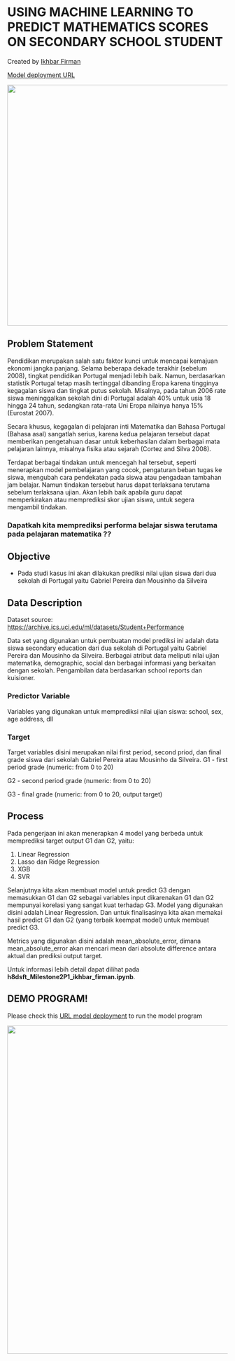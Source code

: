 # USING MACHINE LEARNING TO PREDICT MATHEMATICS SCORES ON SECONDARY SCHOOL STUDENT

Created by [Ikhbar Firman](https://github.com/ikhbarfirman)

[Model deployment URL](https://ml2-mathscore-ikhbarfirman.herokuapp.com/)

<div align="center">
  <p>
    <a align="center">
      <img width="550" src="https://odinland.vn/wp-content/uploads/2020/06/29.06-portugal.jpg"></a>
  </p>
</div>  

## Problem Statement

Pendidikan merupakan salah satu faktor kunci untuk mencapai kemajuan ekonomi jangka panjang. Selama beberapa dekade terakhir (sebelum 2008), tingkat pendidikan Portugal menjadi lebih baik. Namun, berdasarkan statistik Portugal tetap masih tertinggal dibanding Eropa karena tingginya kegagalan siswa dan tingkat putus sekolah. Misalnya, pada tahun 2006 rate siswa meninggalkan sekolah dini di Portugal adalah 40% untuk usia 18 hingga 24 tahun, sedangkan rata-rata Uni Eropa nilainya hanya 15% (Eurostat 2007).

Secara khusus, kegagalan di pelajaran inti Matematika dan Bahasa Portugal (Bahasa asal) sangatlah serius, karena kedua pelajaran tersebut dapat memberikan pengetahuan dasar untuk keberhasilan dalam berbagai mata pelajaran lainnya, misalnya fisika atau sejarah (Cortez and Silva 2008).

Terdapat berbagai tindakan untuk mencegah hal tersebut, seperti menerapkan model pembelajaran yang cocok, pengaturan beban tugas ke siswa, mengubah cara pendekatan pada siswa atau pengadaan tambahan jam belajar. Namun tindakan tersebut harus dapat terlaksana terutama sebelum terlaksana ujian. Akan lebih baik apabila guru dapat memperkirakan atau memprediksi skor ujian siswa, untuk segera mengambil tindakan.

### Dapatkah kita memprediksi performa belajar siswa terutama pada pelajaran matematika ??

## Objective
- Pada studi kasus ini akan dilakukan prediksi nilai ujian siswa dari dua sekolah di Portugal yaitu Gabriel Pereira dan Mousinho da Silveira

## Data Description
Dataset source: https://archive.ics.uci.edu/ml/datasets/Student+Performance

Data set yang digunakan untuk pembuatan model prediksi ini adalah data siswa secondary education dari dua sekolah di Portugal yaitu Gabriel Pereira dan Mousinho da Silveira. Berbagai atribut data meliputi nilai ujian matematika, demographic, social dan berbagai informasi yang berkaitan dengan sekolah. Pengambilan data berdasarkan school reports dan kuisioner.

### Predictor Variable
Variables yang digunakan untuk memprediksi nilai ujian siswa: school, sex, age address, dll

### Target
Target variables disini merupakan nilai first period, second priod, dan final grade siswa dari sekolah Gabriel Pereira atau Mousinho da Silveira.
G1 - first period grade (numeric: from 0 to 20)

G2 - second period grade (numeric: from 0 to 20)

G3 - final grade (numeric: from 0 to 20, output target)

## Process
Pada pengerjaan ini akan menerapkan 4 model yang berbeda untuk memprediksi target output G1 dan G2, yaitu:

1. Linear Regression
2. Lasso dan Ridge Regression
3. XGB
4. SVR

Selanjutnya kita akan membuat model untuk predict G3 dengan memasukkan G1 dan G2 sebagai variables input dikarenakan G1 dan G2 mempunyai korelasi yang sangat kuat terhadap G3. Model yang digunakan disini adalah Linear Regression. Dan untuk finalisasinya kita akan memakai hasil predict G1 dan G2 (yang terbaik keempat model) untuk membuat predict G3.

Metrics yang digunakan disini adalah mean_absolute_error, dimana mean_absolute_error akan mencari mean dari absolute difference antara aktual dan prediksi output target.

Untuk informasi lebih detail dapat dilihat pada **h8dsft_Milestone2P1_ikhbar_firman.ipynb**.

## DEMO PROGRAM!
Please check this [URL model deployment](https://ml2-mathscore-ikhbarfirman.herokuapp.com/) to run the model program
<div align="center">
<img src = "https://user-images.githubusercontent.com/108855393/195716413-a0d5ecff-dc75-4e62-bad7-c445a0369b87.png" width = 750\>
</div>
